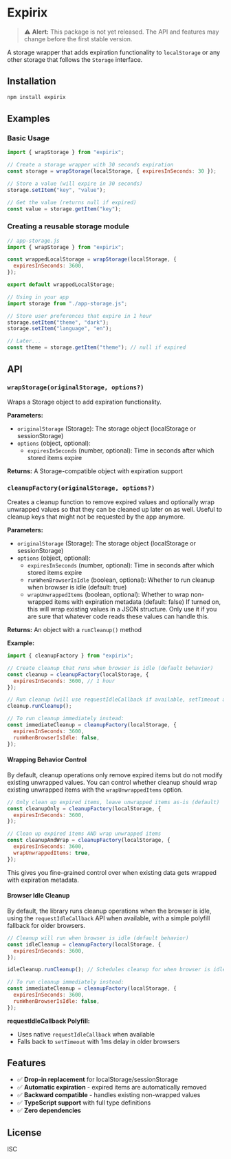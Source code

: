 # Expirix

> ⚠️ **Alert:** This package is not yet released. The API and features may change before the first stable version.

A storage wrapper that adds expiration functionality to `localStorage` or any other storage that follows the `Storage` interface.

## Installation

```bash
npm install expirix
```

## Examples

### Basic Usage

```javascript
import { wrapStorage } from "expirix";

// Create a storage wrapper with 30 seconds expiration
const storage = wrapStorage(localStorage, { expiresInSeconds: 30 });

// Store a value (will expire in 30 seconds)
storage.setItem("key", "value");

// Get the value (returns null if expired)
const value = storage.getItem("key");
```

### Creating a reusable storage module

```javascript
// app-storage.js
import { wrapStorage } from "expirix";

const wrappedLocalStorage = wrapStorage(localStorage, {
  expiresInSeconds: 3600,
});

export default wrappedLocalStorage;
```

```javascript
// Using in your app
import storage from "./app-storage.js";

// Store user preferences that expire in 1 hour
storage.setItem("theme", "dark");
storage.setItem("language", "en");

// Later...
const theme = storage.getItem("theme"); // null if expired
```

## API

### `wrapStorage(originalStorage, options?)`

Wraps a Storage object to add expiration functionality.

**Parameters:**

- `originalStorage` (Storage): The storage object (localStorage or sessionStorage)
- `options` (object, optional):
  - `expiresInSeconds` (number, optional): Time in seconds after which stored items expire

**Returns:** A Storage-compatible object with expiration support

### `cleanupFactory(originalStorage, options?)`

Creates a cleanup function to remove expired values and optionally wrap unwrapped values so that they can be cleaned up later on as well.
Useful to cleanup keys that might not be requested by the app anymore.

**Parameters:**

- `originalStorage` (Storage): The storage object (localStorage or sessionStorage)
- `options` (object, optional):
  - `expiresInSeconds` (number, optional): Time in seconds after which stored items expire
  - `runWhenBrowserIsIdle` (boolean, optional): Whether to run cleanup when browser is idle (default: true)
  - `wrapUnwrappedItems` (boolean, optional): Whether to wrap non-wrapped items with expiration metadata (default: false)
    If turned on, this will wrap existing values in a JSON structure. Only use it if you are sure that whatever code reads these values can handle this.

**Returns:** An object with a `runCleanup()` method

**Example:**

```javascript
import { cleanupFactory } from "expirix";

// Create cleanup that runs when browser is idle (default behavior)
const cleanup = cleanupFactory(localStorage, {
  expiresInSeconds: 3600, // 1 hour
});

// Run cleanup (will use requestIdleCallback if available, setTimeout as fallback)
cleanup.runCleanup();

// To run cleanup immediately instead:
const immediateCleanup = cleanupFactory(localStorage, {
  expiresInSeconds: 3600,
  runWhenBrowserIsIdle: false,
});
```

#### Wrapping Behavior Control

By default, cleanup operations only remove expired items but do not modify existing unwrapped values. You can control whether cleanup should wrap existing unwrapped items with the `wrapUnwrappedItems` option.

```javascript
// Only clean up expired items, leave unwrapped items as-is (default)
const cleanupOnly = cleanupFactory(localStorage, {
  expiresInSeconds: 3600,
});

// Clean up expired items AND wrap unwrapped items
const cleanupAndWrap = cleanupFactory(localStorage, {
  expiresInSeconds: 3600,
  wrapUnwrappedItems: true,
});
```

This gives you fine-grained control over when existing data gets wrapped with expiration metadata.

#### Browser Idle Cleanup

By default, the library runs cleanup operations when the browser is idle, using the `requestIdleCallback` API when available, with a simple polyfill fallback for older browsers.

```javascript
// Cleanup will run when browser is idle (default behavior)
const idleCleanup = cleanupFactory(localStorage, {
  expiresInSeconds: 3600,
});

idleCleanup.runCleanup(); // Schedules cleanup for when browser is idle

// To run cleanup immediately instead:
const immediateCleanup = cleanupFactory(localStorage, {
  expiresInSeconds: 3600,
  runWhenBrowserIsIdle: false,
});
```

**requestIdleCallback Polyfill:**

- Uses native `requestIdleCallback` when available
- Falls back to `setTimeout` with 1ms delay in older browsers

## Features

- ✅ **Drop-in replacement** for localStorage/sessionStorage
- ✅ **Automatic expiration** - expired items are automatically removed
- ✅ **Backward compatible** - handles existing non-wrapped values
- ✅ **TypeScript support** with full type definitions
- ✅ **Zero dependencies**

## License

ISC
